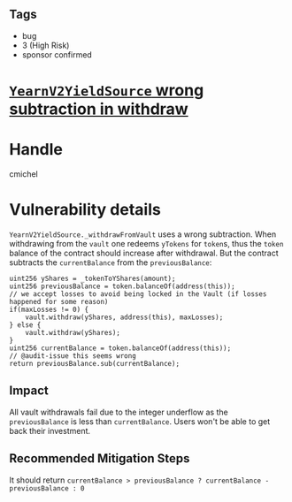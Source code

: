 ## Tags

- bug
- 3 (High Risk)
- sponsor confirmed

# [`YearnV2YieldSource` wrong subtraction in withdraw](https://github.com/code-423n4/2021-06-pooltogether-findings/issues/90) 

# Handle

cmichel


# Vulnerability details

`YearnV2YieldSource._withdrawFromVault` uses a wrong subtraction.
When withdrawing from the `vault` one redeems `yTokens` for `token`s, thus the `token` balance of the contract should increase after withdrawal.
But the contract subtracts the `currentBalance` from the `previousBalance`:

```solidity
uint256 yShares = _tokenToYShares(amount);
uint256 previousBalance = token.balanceOf(address(this));
// we accept losses to avoid being locked in the Vault (if losses happened for some reason)
if(maxLosses != 0) {
    vault.withdraw(yShares, address(this), maxLosses);
} else {
    vault.withdraw(yShares);
}
uint256 currentBalance = token.balanceOf(address(this));
// @audit-issue this seems wrong
return previousBalance.sub(currentBalance);
```

## Impact

All vault withdrawals fail due to the integer underflow as the `previousBalance` is less than `currentBalance`. Users won't be able to get back their investment.

## Recommended Mitigation Steps

It should return `currentBalance > previousBalance ? currentBalance - previousBalance : 0`

